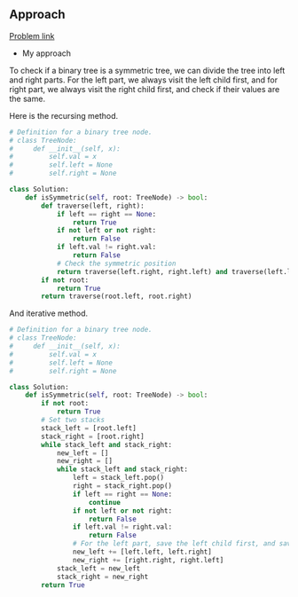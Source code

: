## Approach

[Problem link](https://leetcode.com/problems/symmetric-tree/)

- My approach

To check if a binary tree is a symmetric tree, we can divide the tree into left and right parts. For the left part, we always visit 
the left child first, and for right part, we always visit the right child first, and check if their values are the same.

Here is the recursing method.

```python
# Definition for a binary tree node.
# class TreeNode:
#     def __init__(self, x):
#         self.val = x
#         self.left = None
#         self.right = None

class Solution:
    def isSymmetric(self, root: TreeNode) -> bool:
        def traverse(left, right):
            if left == right == None:
                return True
            if not left or not right:
                return False
            if left.val != right.val:
                return False
            # Check the symmetric position
            return traverse(left.right, right.left) and traverse(left.left, right.right)
        if not root:
            return True
        return traverse(root.left, root.right)
```

And iterative method.

```python
# Definition for a binary tree node.
# class TreeNode:
#     def __init__(self, x):
#         self.val = x
#         self.left = None
#         self.right = None

class Solution:
    def isSymmetric(self, root: TreeNode) -> bool:
        if not root:
            return True
        # Set two stacks
        stack_left = [root.left]
        stack_right = [root.right]
        while stack_left and stack_right:
            new_left = []
            new_right = []
            while stack_left and stack_right:
                left = stack_left.pop()
                right = stack_right.pop()
                if left == right == None:
                    continue
                if not left or not right:
                    return False
                if left.val != right.val:
                    return False
                # For the left part, save the left child first, and save right child first for the right part
                new_left += [left.left, left.right]
                new_right += [right.right, right.left]
            stack_left = new_left
            stack_right = new_right
        return True
```
